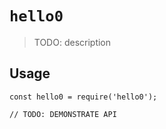 # `hello0`

> TODO: description

## Usage

```
const hello0 = require('hello0');

// TODO: DEMONSTRATE API
```
